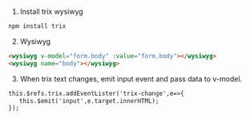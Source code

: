 1. Install trix wysiwyg
```html
npm install trix
```

2. Wysiwyg
```html
<wysiwyg v-model="form.body" :value="form.body"></wysiwyg>
<wysiwyg name="body"></wysiwyg>
```

3. When trix text changes, emit input event and pass data to v-model.
```html
this.$refs.trix.addEventLister('trix-change',e=>{
   this.$emit('input',e.target.innerHTML);
});
```